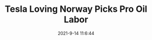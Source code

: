 ---
"title": "Tesla Loving Norway Picks Pro Oil Labor"
"date": "2021-9-14 11:6:44"
"feed_name": "RIGZONE"
"feed_website": "http://www.rigzone.com/"
"feed_rss": "http://www.rigzone.com/news/rss/rigzone_latest.aspx"
"link": "https://www.rigzone.com/news/wire/tesla_loving_norway_picks_pro_oil_labor-14-sep-2021-166427-article/?rss=true"
"file": "_posts/2021-9-14-11-6-44_RIGZONE_df011b0361d5c5d5715638d5db6bba3a7c5186a5.md"
"accident": "0"
"drilling": "0"
"dead": "0"
"injured": "0"
---